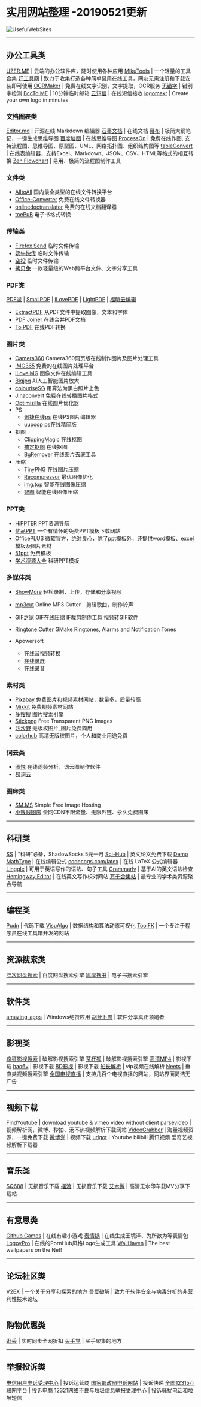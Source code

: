 # [实用网站整理](https://canyuedao.github.io/UsefulWebSites/)  -20190521更新
![UsefulWebSites](https://i.loli.net/2019/04/02/5ca3645b69391.png)

---

## 办公工具类

[UZER.ME](https://uzer.me/) | 云端的办公软件库，随时使用各种应用
[MikuTools](https://miku.tools/) | 一个轻量的工具合集
[好工具网](http://www.nicetool.net/) | 致力于收集打造各种简单易用在线工具，网友无需注册和下载安装即可使用
[OCRMaker](http://www.ocrmaker.com/) | 免费在线文字识别，文字提取，OCR服务
[无错字](https://wucuozi.com/demo/) | 错别字检测
[BccTo.ME](https://bccto.me/) | 10分钟临时邮箱
[云短信](https://www.pdflibr.com/) | 在线短信接收
[logomakr](https://logomakr.com/) | Create your own logo in minutes

### 文档图表类

[Editor.md](https://pandao.github.io/editor.md/) | 开源在线 Markdown 编辑器
[石墨文档](https://shimo.im) | 在线文档
[幕布](https://mubu.com/) | 极简大纲笔记，一键生成思维导图
[百度脑图](http://naotu.baidu.com/) | 在线思维导图
[ProcessOn](https://www.processon.com/) | 免费在线作图, 支持流程图、思维导图、原型图、UML、网络拓扑图、组织结构图等
[tableConvert](https://tableconvert.com/) | 在线表编辑器，支持Excel、Markdown、JSON、CSV、HTML等格式的相互转换
[Zen Flowchart](https://www.zenflowchart.com/) | 易用、极简的流程图制作工具

### 文件类

- [AlltoAll](http://www.alltoall.net/) 国内最全类型的在线文件转换平台
- [Office-Converter](https://cn.office-converter.com/) 免费在线文件转换器 
- [onlinedoctranslator](https://www.onlinedoctranslator.com/) 免费的在线文档翻译器
- [toePuB](https://toepub.com/zh/) 电子书格式转换


### 传输类
- [Firefox Send](https://send.firefox.com/) 临时文件传输
- [奶牛快传](https://cowtransfer.com/) 临时文件传输
- [空投](https://airportal.cn/) 临时文件传输
- [拷贝兔](https://cp.anyknew.com/) 一款轻量级的Web跨平台文件、文字分享工具


### PDF类

[PDF派](https://www.pdfpai.com/) | [SmallPDF](https://smallpdf.com/cn) | [iLovePDF](https://www.ilovepdf.com/zh-cn) | [LightPDF](https://lightpdf.com/zh/) | [福昕云编辑](http://edit.foxitcloud.cn/) 
   
- [ExtractPDF](https://www.extractpdf.com/zh.html) 从PDF文件中提取图像，文本和字体
- [PDF Joiner](https://pdfjoiner.com/zh/) 在线合并PDF文档
- [To PDF](https://topdf.com/zh/) 在线PDF转换

### 图片类
   
- [Camera360](http://web.camera360.com/) Camera360网页版在线制作图片及图片处理工具
- [IMG365](http://www.img365.cn/) 免费的在线图片处理平台
- [iLoveIMG](https://www.iloveimg.com/zh-cn) 图像文件在线编辑工具
- [Bigjpg](http://bigjpg.com/) AI人工智能图片放大
- [colouriseSG](https://colourise.sg/) 用算法为黑白照片上色
- [Jinaconvert](https://jinaconvert.com/cn/) 免费在线转换图片格式
- [Optimizilla](https://imagecompressor.com/zh/) 在线图片优化器
- PS
   - [迅捷在线ps](http://ps.xunjiepdf.com/) 在线PS图片编辑器
   - [uupoop](https://www.uupoop.com/) ps在线精简版
- 抠图
   - [ClippingMagic](https://clippingmagic.com/) 在线抠图
   - [搞定抠图](https://www.gaoding.com/koutu) 在线抠图
   - [BgRemover](http://www.aigei.com/bgremover/)  在线图片去底工具
- 压缩
   - [TinyPNG](https://tinypng.com/) 在线图片压缩
   - [Recompressor](https://zh.recompressor.com/) 最优图像优化
   - [img.top](https://img.top/) 智能在线图像压缩
   - [智图](https://zhitu.isux.us/) 智能在线图像压缩


### PPT类

- [HiPPTER](http://www.hippter.com/)  PPT资源导航
- [优品PPT](http://www.ypppt.com/) 一个有情怀的免费PPT模板下载网站
- [OfficePLUS](http://www.ypppt.com/) 微软官方，绝对良心，除了ppt模板外，还提供word模板、excel模板及图片素材
- [51ppt](http://www.51pptmoban.com/ppt/) 免费模板
- [学术资源大全](http://www.xszydq.com) 科研PPT模板

### 多媒体类
- [ShowMore](https://showmore.com/zh/) 轻松录制，上传，存储和分享视频
- [mp3cut](https://mp3cut.net/cn/) Online MP3 Cutter - 剪辑歌曲，制作铃声
- [GIF之家](https://tool.gifhome.com/) GIF在线压缩 IF裁剪制作工具 视频转GIF软件
- [Ringtone Cutter](https://ringtonecutter.com/) GMake Ringtones, Alarms and Notification Tones

- Apowersoft
   - [在线音视频转换](https://www.apowersoft.cn/free-online-video-converter) 
   - [在线录屏](https://www.apowersoft.cn/free-online-screen-recorder) 
   - [在线录音](https://www.apowersoft.cn/free-audio-recorder-online) 
 
### 素材类

- [Pixabay](https://pixabay.com/zh/) 免费图片和视频素材网站，数量多，质量较高
- [Mixkit](https://mixkit.co/) 免费视频素材网站
- [多搜搜](http://duososo.com/index.php) 图片搜索引擎
- [Stickpng](http://www.stickpng.com/) Free Transparent PNG Images
- [沙沙野](https://www.ssyer.com/home) 无版权图片_图片免费商用
- [colorhub](https://colorhub.me/) 高清无版权图片，个人和商业用途免费

### 词云类

- [图悦](http://www.picdata.cn/index.php) 在线词频分析，词云图制作软件
- [易词云](http://yciyun.com/) 

### 图床类

- [SM.MS](https://sm.ms/) Simple Free Image Hosting
- [小贱贱图床](https://pic.xiaojianjian.net/) 全网CDN不限流量、无限外链、永久免费图床 


------

## 科研类

[SS](https://a.aiguobit.com/users/register/f19a5876554b99d13550d1cb9549ede6) | “科研”必备，ShadowSocks 5元一月
[Sci-Hub](http://sci-hub.tw/ ) | 英文论文免费下载
[Demo MathType](http://www.wiris.com/editor/demo/zh/developers ) | 在线编辑公式
[codecogs.com/latex](https://www.codecogs.com/latex/eqneditor.php) | 在线 LaTeX 公式编辑器
[Linggle](https://linggle.com/) | 可用于英语写作的语法、句子工具
[Grammarly](https://www.grammarly.com/) | 基于AI的英文语法检查
[Hemingway Editor](http://www.hemingwayapp.com/) | 在线英文写作校对网站
[万千合集站](http://www.hejizhan.com/html/search) | 最专业的学术类资源聚合导航

------

## 编程类

[Pudn](http://www.pudn.com/) | 代码下载
[VisuAlgo](https://visualgo.net/zh) | 数据结构和算法动态可视化
[ToolFK](https://www.toolfk.com/) | 一个专注于程序员在线工具箱开发的网站

------

## 资源搜索类


[胖次网盘搜索](https://www.panc.cc/) | 百度网盘搜索引擎
[鸠摩搜书](https://www.jiumodiary.com/) | 电子书搜索引擎

------

## 软件类

[amazing-apps](https://amazing-apps.gitbook.io/windows-apps-that-amaze-us/zh-cn) | Windows绝赞应用 
[胡萝卜周](http://www.carrotchou.blog/) | 软件分享真正领跑者

------

## 影视类

[疯狂影视搜索](http://ifkdy.com/) | 破解影视搜索引擎
[茶杯狐](https://www.cupfox.com/) | 破解影视搜索引擎
[高清MP4](http://www.mp4ba.com/) | 影视下载
[hao6v](http://www.hao6v.com/) | 影视下载
[BD影视](https://www.bd-film.cc/) | 影视下载
[船长解析](http://czjx8.com/) | vip视频在线解析
[Neets](https://neets.cc/) | 垂直类视频搜索引擎
[全国电视直播](http://bddn.cn/zb.htm) | 支持几百个电视直播的网站，网站界面简洁无广告

------

## 视频下载

[FindYoutube](http://www.ytb.io/) | download youtube & vimeo video without client
[parsevideo](https://www.parsevideo.com/) | 视频解析网，微博、秒拍、汤不热视频解析下载网站
[VideoGrabber](https://www.videograbber.net/zh/) | 海量视频资源，一键免费下载
[微博党](http://weibodang.cn/) | 视频下载
[urlgot](https://www.urlgot.com/zh_CN/) | Youtube bilibili 腾讯视频 爱奇艺视频解析下载器

------

## 音乐类

[SQ688](https://www.sq688.com/) | 无损音乐下载
[摆渡](http://www.baiduonce.com/index.html) | 无损音乐下载
[艾木微](https://www.hd-mv.com/) | 高清无水印车载MV分享下载站

------

## 有意思类

[Github Games](https://likexia.gitee.io/game/index.html) | 在线有趣小游戏
[表情锅](https://app.xuty.tk/static/app/index.html) | 在线生成王境泽、为所欲为等表情包
[LogoyPro](https://logoly.pro) | 在线的PornHub风格Logo生成工具
[WallHaven](https://alpha.wallhaven.cc/) | The best wallpapers on the Net!

------

## 论坛社区类

[V2EX](https://www.v2ex.com) | 一个关于分享和探索的地方
[吾爱破解](https://www.52pojie.cn/) | 致力于软件安全与病毒分析的非营利性技术论坛

------

## 购物优惠类

[逛丢](https://guangdiu.com/) | 实时同步全网折扣
[买手党](https://www.maishoudang.com/) | 买手聚集的地方

------

## 举报投诉类

[电信用户申诉受理中心](http://www.chinatcc.gov.cn/) | 投诉运营商
[国家邮政局申诉网站](http://sswz.spb.gov.cn/) | 投诉快递
[全国12315互联网平台](http://www.12315.cn/) | 投诉电商
[12321网络不良与垃圾信息举报受理中心](https://www.12321.cn/) | 投诉骚扰电话和垃圾短信
